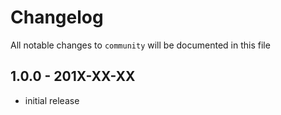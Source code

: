 # Changelog

All notable changes to `community` will be documented in this file

## 1.0.0 - 201X-XX-XX

- initial release
